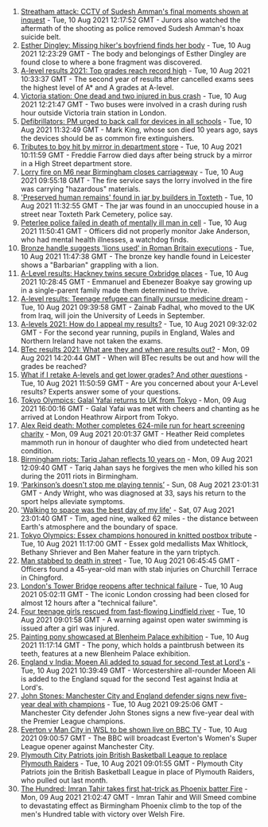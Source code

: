 1. [Streatham attack: CCTV of Sudesh Amman's final moments shown at inquest](https://www.bbc.co.uk/news/uk-england-london-58097959) - Tue, 10 Aug 2021 12:17:52 GMT - Jurors also watched the aftermath of the shooting as police removed Sudesh Amman's hoax suicide belt.
2. [Esther Dingley: Missing hiker's boyfriend finds her body](https://www.bbc.co.uk/news/uk-england-tyne-58159591) - Tue, 10 Aug 2021 12:23:29 GMT - The body and belongings of Esther Dingley are found close to where a bone fragment was discovered.
3. [A-level results 2021: Top grades reach record high](https://www.bbc.co.uk/news/education-58086908) - Tue, 10 Aug 2021 10:33:37 GMT - The second year of results after cancelled exams sees the highest level of A* and A grades at A-level.
4. [Victoria station: One dead and two injured in bus crash](https://www.bbc.co.uk/news/uk-england-london-58097961) - Tue, 10 Aug 2021 12:21:47 GMT - Two buses were involved in a crash during rush hour outside Victoria train station in London.
5. [Defibrillators: PM urged to back call for devices in all schools](https://www.bbc.co.uk/news/uk-england-merseyside-58150414) - Tue, 10 Aug 2021 11:32:49 GMT - Mark King, whose son died 10 years ago, says the devices should be as common fire extinguishers.
6. [Tributes to boy hit by mirror in department store](https://www.bbc.co.uk/news/uk-england-essex-58158096) - Tue, 10 Aug 2021 10:11:59 GMT - Freddie Farrow died days after being struck by a mirror in a High Street department store.
7. [Lorry fire on M6 near Birmingham closes carriageway](https://www.bbc.co.uk/news/uk-england-birmingham-58155928) - Tue, 10 Aug 2021 09:55:18 GMT - The fire service says the lorry involved in the fire was carrying "hazardous" materials.
8. ['Preserved human remains' found in jar by builders in Toxteth](https://www.bbc.co.uk/news/uk-england-merseyside-58150394) - Tue, 10 Aug 2021 11:32:55 GMT - The jar was found in an unoccupied house in a street near Toxteth Park Cemetery, police say.
9. [Peterlee police failed in death of mentally ill man in cell](https://www.bbc.co.uk/news/uk-england-tyne-58159583) - Tue, 10 Aug 2021 11:50:41 GMT - Officers did not properly monitor Jake Anderson, who had mental health illnesses, a watchdog finds.
10. [Bronze handle suggests 'lions used' in Roman Britain executions](https://www.bbc.co.uk/news/uk-england-leicestershire-58144680) - Tue, 10 Aug 2021 11:47:38 GMT - The bronze key handle found in Leicester shows a "Barbarian" grappling with a lion.
11. [A-Level results: Hackney twins secure Oxbridge places](https://www.bbc.co.uk/news/uk-england-london-58156170) - Tue, 10 Aug 2021 10:28:45 GMT - Emmanuel and Ebenezer Boakye say growing up in a single-parent family made them determined to thrive.
12. [A-level results: Teenage refugee can finally pursue medicine dream](https://www.bbc.co.uk/news/uk-england-nottinghamshire-58152429) - Tue, 10 Aug 2021 09:39:58 GMT - Zainab Fadhal, who moved to the UK from Iraq, will join the University of Leeds in September.
13. [A-levels 2021: How do I appeal my results?](https://www.bbc.co.uk/news/education-58026976) - Tue, 10 Aug 2021 09:32:02 GMT - For the second year running, pupils in England, Wales and Northern Ireland have not taken the exams.
14. [BTec results 2021: What are they and when are results out?](https://www.bbc.co.uk/news/education-49279219) - Mon, 09 Aug 2021 14:20:44 GMT - When will BTec results be out and how will the grades be reached?
15. [What if I retake A-levels and get lower grades? And other questions](https://www.bbc.co.uk/news/education-58148482) - Tue, 10 Aug 2021 11:50:59 GMT - Are you concerned about your A-Level results? Experts answer some of your questions.
16. [Tokyo Olympics: Galal Yafai returns to UK from Tokyo](https://www.bbc.co.uk/news/uk-england-birmingham-58151399) - Mon, 09 Aug 2021 16:00:16 GMT - Galal Yafai was met with cheers and chanting as he arrived at London Heathrow Airport from Tokyo.
17. [Alex Reid death: Mother completes 624-mile run for heart screening charity](https://www.bbc.co.uk/news/uk-england-south-yorkshire-58152905) - Mon, 09 Aug 2021 20:01:37 GMT - Heather Reid completes mammoth run in honour of daughter who died from undetected heart condition.
18. [Birmingham riots: Tariq Jahan reflects 10 years on](https://www.bbc.co.uk/news/uk-england-birmingham-58147894) - Mon, 09 Aug 2021 12:09:40 GMT - Tariq Jahan says he forgives the men who killed his son during the 2011 riots in Birmingham.
19. [‘Parkinson’s doesn't stop me playing tennis’](https://www.bbc.co.uk/news/uk-england-nottinghamshire-58091757) - Sun, 08 Aug 2021 23:01:31 GMT - Andy Wright, who was diagnosed at 33, says his return to the sport helps alleviate symptoms.
20. ['Walking to space was the best day of my life'](https://www.bbc.co.uk/news/uk-england-nottinghamshire-58071075) - Sat, 07 Aug 2021 23:01:40 GMT - Tim, aged nine, walked 62 miles - the distance between Earth's atmosphere and the boundary of space.
21. [Tokyo Olympics: Essex champions honoured in knitted postbox tribute](https://www.bbc.co.uk/news/uk-england-essex-58157297) - Tue, 10 Aug 2021 11:17:00 GMT - Essex gold medallists Max Whitlock, Bethany Shriever and Ben Maher feature in the yarn triptych.
22. [Man stabbed to death in street](https://www.bbc.co.uk/news/uk-england-london-58156168) - Tue, 10 Aug 2021 06:45:45 GMT - Officers found a 45-year-old man with stab injuries on Churchill Terrace in Chingford.
23. [London's Tower Bridge reopens after technical failure](https://www.bbc.co.uk/news/uk-england-london-58149716) - Tue, 10 Aug 2021 05:02:11 GMT - The iconic London crossing had been closed for almost 12 hours after a "technical failure".
24. [Four teenage girls rescued from fast-flowing Lindfield river](https://www.bbc.co.uk/news/uk-england-sussex-58156883) - Tue, 10 Aug 2021 09:01:58 GMT - A warning against open water swimming is issued after a girl was injured.
25. [Painting pony showcased at Blenheim Palace exhibition](https://www.bbc.co.uk/news/uk-england-oxfordshire-58158897) - Tue, 10 Aug 2021 11:17:14 GMT - The pony, which holds a paintbrush between its teeth, features at a new Blenheim Palace exhibition.
26. [England v India: Moeen Ali added to squad for second Test at Lord's](https://www.bbc.co.uk/sport/cricket/58142837) - Tue, 10 Aug 2021 10:39:49 GMT - Worcestershire all-rounder Moeen Ali is added to the England squad for the second Test against India at Lord's.
27. [John Stones: Manchester City and England defender signs new five-year deal with champions](https://www.bbc.co.uk/sport/football/58157599) - Tue, 10 Aug 2021 09:25:06 GMT - Manchester City defender John Stones signs a new five-year deal with the Premier League champions.
28. [Everton v Man City in WSL to be shown live on BBC TV](https://www.bbc.co.uk/sport/football/58111521) - Tue, 10 Aug 2021 09:00:57 GMT - The BBC will broadcast Everton's Women's Super League opener against Manchester City.
29. [Plymouth City Patriots join British Basketball League to replace Plymouth Raiders](https://www.bbc.co.uk/sport/basketball/58156847) - Tue, 10 Aug 2021 09:01:55 GMT - Plymouth City Patriots join the British Basketball League in place of Plymouth Raiders, who pulled out last month.
30. [The Hundred: Imran Tahir takes first hat-trick as Phoenix batter Fire](https://www.bbc.co.uk/sport/cricket/58152649) - Mon, 09 Aug 2021 21:02:47 GMT - Imran Tahir and Will Smeed combine to devastating effect as Birmingham Phoenix climb to the top of the men's Hundred table with victory over Welsh Fire.
